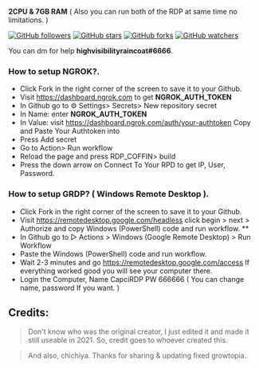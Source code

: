 **2CPU & 7GB RAM** ( Also you can run both of the RDP at same time no limitations. )


[![GitHub followers](https://img.shields.io/github/followers/OnurCreed.svg?style=social&label=Follow&maxAge=2592000)](https://github.com/OnurCreed)
[![GitHub stars](https://img.shields.io/github/stars/OnurCreed/secretsource.svg?style=social&label=Star)](https://github.com/OnurCreed/secretsource)
[![GitHub forks](https://img.shields.io/github/forks/OnurCreed/secretsource.svg?style=social&label=Fork)](https://github.com/OnurCreed/secretsource/fork)
[![GitHub watchers](https://img.shields.io/github/watchers/OnurCreed/secretsource.svg?style=social&label=Watch)](https://github.com/OnurCreed/secretsource)


You can dm for help **highvisibilityraincoat#6666**.


### How to setup NGROK?.

* Click Fork in the right corner of the screen to save it to your Github.
* Visit https://dashboard.ngrok.com to get **NGROK_AUTH_TOKEN**
* In Github go to ⚙ Settings> Secrets> New repository secret
* In Name: enter **NGROK_AUTH_TOKEN**
* In Value: visit https://dashboard.ngrok.com/auth/your-authtoken Copy and Paste Your Authtoken into
* Press Add secret
* Go to Action> Run workflow
* Reload the page and press RDP_COFFIN> build
* Press the down arrow on Connect To Your RPD to get IP, User, Password.

### How to setup GRDP? ( Windows Remote Desktop ). 

* Click Fork in the right corner of the screen to save it to your Github.
* Visit https://remotedesktop.google.com/headless click begin > next > Authorize and copy Windows (PowerShell) code and run workflow. **
* In Github go to ▷ Actions > Windows (Google Remote Desktop) > Run Workflow
* Paste the Windows (PowerShell) code and run workflow.
* Wait 2-3 minutes and go https://remotedesktop.google.com/access If everything worked good you will see your computer there.
* Login the Computer, Name CapciRDP PW 666666 ( You can change name, password If you want. )


## Credits:
> Don't know who was the original creator, I just edited it and made it still useable in 2021. So, credit goes to whoever created this.


> And also, chichiya. Thanks for sharing & updating fixed growtopia.
